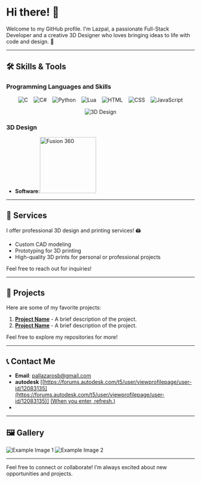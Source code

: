# Hi there! 👋

Welcome to my GitHub profile. I'm Lazpal, a passionate Full-Stack Developer and a creative 3D Designer who loves bringing ideas to life with code and design. 🚀

---

## 🛠️ Skills & Tools

### Programming Languages and Skills

<div align="center" style="display: flex; flex-wrap: wrap; justify-content: center; gap: 15px;">
  <img src="https://img.shields.io/badge/C-%2300599C.svg?style=for-the-badge&logo=c&logoColor=white" alt="C">
  <img src="https://img.shields.io/badge/C%23-%23239120.svg?style=for-the-badge&logo=c-sharp&logoColor=white" alt="C#">
  <img src="https://img.shields.io/badge/Python-%233776AB.svg?style=for-the-badge&logo=python&logoColor=white" alt="Python">
  <img src="https://img.shields.io/badge/Lua-%23000080.svg?style=for-the-badge&logo=lua&logoColor=white" alt="Lua">
  <img src="https://img.shields.io/badge/HTML-%23E34F26.svg?style=for-the-badge&logo=html5&logoColor=white" alt="HTML">
  <img src="https://img.shields.io/badge/CSS-%231572B6.svg?style=for-the-badge&logo=css3&logoColor=white" alt="CSS">
  <img src="https://img.shields.io/badge/JavaScript-%23F7DF1E.svg?style=for-the-badge&logo=javascript&logoColor=black" alt="JavaScript">
  <img src="https://img.shields.io/badge/3D%20Design-Fusion%20360-%2300599C.svg?style=for-the-badge&logo=autodesk&logoColor=rgb(255, 117, 17)" alt="3D Design">
</div>

### 3D Design
- **Software**:<a href="https://forums.autodesk.com/t5/user/viewprofilepage/user-id/12083135"><img src="https://dalaro.design/wp-content/uploads/2024/03/Fusion-360-Logo-Vector.svg-.png" alt="Fusion 360" width="150" height="auto"></a>

---

## 🌟 Services

I offer professional 3D design and printing services! 🖨️
- Custom CAD modeling
- Prototyping for 3D printing
- High-quality 3D prints for personal or professional projects

Feel free to reach out for inquiries!

---

## 🌟 Projects
Here are some of my favorite projects:

1. **[Project Name](#)** - A brief description of the project.
2. **[Project Name](#)** - A brief description of the project.

Feel free to explore my repositories for more!

---

## 📞 Contact Me

- **Email**: [pallazarosb@gmail.com](mailto:pallazarosb@gmail.com)
- **autodesk** [[https://forums.autodesk.com/t5/user/viewprofilepage/user-id/12083135](https://forums.autodesk.com/t5/user/viewprofilepage/user-id/12083135)] <u>(When you enter, refresh.)</u>
- 

---

## 🖼️ Gallery

![Example Image 1](https://via.placeholder.com/150)
![Example Image 2](https://via.placeholder.com/150)

---

Feel free to connect or collaborate! I’m always excited about new opportunities and projects.
